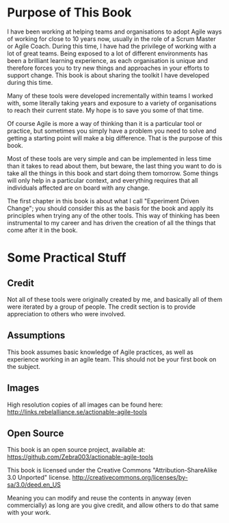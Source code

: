 # Purpose of This Book

I have been working at helping teams and organisations to adopt Agile ways of working for close to 10 years now, usually in the role of a Scrum Master or Agile Coach. During this time, I have had the privilege of working with a lot of great teams. Being exposed to a lot of different environments has been a brilliant learning experience, as each organisation is unique and therefore forces you to try new things and approaches in your efforts to support change. This book is about sharing the toolkit I have developed during this time.

Many of these tools were developed incrementally within teams I worked with, some literally taking years and exposure to a variety of organisations to reach their current state. My hope is to save you some of that time.

Of course Agile is more a way of thinking than it is a particular tool or practice, but sometimes you simply have a problem you need to solve and getting a starting point will make a big difference. That is the purpose of this book.

Most of these tools are very simple and can be implemented in less time than it takes to read about them, but beware, the last thing you want to do is take all the things in this book and start doing them tomorrow. Some things will only help in a particular context, and everything requires that all individuals affected are on board with any change.

The first chapter in this book is about what I call "Experiment Driven Change"; you should consider this as the basis for the book and apply its principles when trying any of the other tools. This way of thinking has been instrumental to my career and has driven the creation of all the things that come after it in the book.

# Some Practical Stuff

## Credit
Not all of these tools were originally created by me, and basically all of them were iterated by a group of people. The credit section is to provide appreciation to others who were involved.

## Assumptions
This book assumes basic knowledge of Agile practices, as well as experience working in an agile team. This should not be your first book on the subject.

## Images
High resolution copies of all images can be found here: <http://links.rebelalliance.se/actionable-agile-tools>

## Open Source
This book is an open source project, available at: <https://github.com/Zebra003/actionable-agile-tools>

This book is licensed under the Creative Commons "Attribution-ShareAlike 3.0 Unported" license. <http://creativecommons.org/licenses/by-sa/3.0/deed.en_US>

Meaning you can modify and reuse the contents in anyway (even commercially) as long are you give credit, and allow others to do that same with your work.
